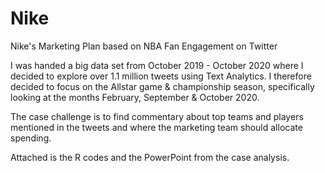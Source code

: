 # Nike
Nike's Marketing Plan based on NBA Fan Engagement on Twitter

I was handed a big data set from October 2019 - October 2020 where I decided to explore over 1.1 million tweets using Text Analytics. 
I therefore decided to focus on the Allstar game & championship season, specifically looking at the months February, September & October 2020.

The case challenge is to find commentary about top teams and players mentioned in the tweets and where the marketing team should allocate spending.

Attached is the R codes and the PowerPoint from the case analysis.
